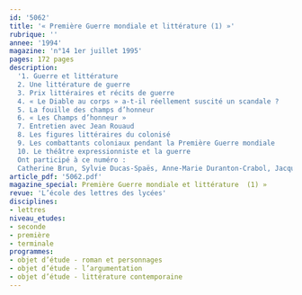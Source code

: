 ```yaml
---
id: '5062'
title: '« Première Guerre mondiale et littérature (1) »'
rubrique: ''
annee: '1994'
magazine: 'n°14 1er juillet 1995'
pages: 172 pages
description: 
  '1. Guerre et littérature
  2. Une littérature de guerre
  3. Prix littéraires et récits de guerre
  4. « Le Diable au corps » a-t-il réellement suscité un scandale ?
  5. La fouille des champs d’honneur
  6. « Les Champs d’honneur »
  7. Entretien avec Jean Rouaud
  8. Les figures littéraires du colonisé
  9. Les combattants coloniaux pendant la Première Guerre mondiale
  10. Le théâtre expressionniste et la guerre
  Ont participé à ce numéro :
  Catherine Brun, Sylvie Ducas-Spaës, Anne-Marie Duranton-Crabol, Jacques Le Marinel, Michel Marbeau, Pierre Moinot, Jean-Louis Rambour et Lionel Richard'
article_pdf: '5062.pdf'
magazine_special: Première Guerre mondiale et littérature  (1) »
revue: 'L’école des lettres des lycées'
disciplines:
- lettres
niveau_etudes:
- seconde
- première
- terminale
programmes:
- objet d’étude - roman et personnages
- objet d’étude - l’argumentation
- objet d’étude - littérature contemporaine
---
```

